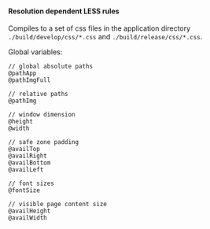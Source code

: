 #### Resolution dependent LESS rules

Compiles to a set of css files in the application directory `./build/develop/css/*.css` and `./build/release/css/*.css`.

Global variables:

	// global absolute paths
	@pathApp
	@pathImgFull

	// relative paths
	@pathImg

	// window dimension
	@height
	@width

	// safe zone padding
	@availTop
	@availRight
	@availBottom
	@availLeft

	// font sizes
	@fontSize

	// visible page content size
	@availHeight
	@availWidth
